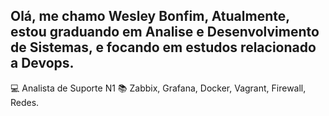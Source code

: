 

## Olá, me chamo Wesley Bonfim, Atualmente, estou graduando em Analise e Desenvolvimento de Sistemas, e focando em estudos relacionado a Devops.


💻 Analista de Suporte N1
📚 Zabbix, Grafana, Docker, Vagrant, Firewall, Redes.

<div> 

</div>
